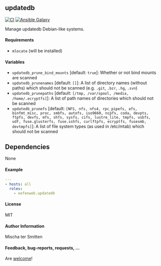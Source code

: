 ## updatedb

[![CI](https://github.com/Oefenweb/ansible-updatedb/workflows/CI/badge.svg)](https://github.com/Oefenweb/ansible-updatedb/actions?query=workflow%3ACI)
[![Ansible Galaxy](http://img.shields.io/badge/ansible--galaxy-updatedb-blue.svg)](https://galaxy.ansible.com/Oefenweb/updatedb)

Manage updatedb Debian-like systems.

#### Requirements

* `mlocate` (will be installed)

#### Variables

 * `updatedb_prune_bind_mounts` [default: `true`]: Whether or not bind mounts are scanned
 * `updatedb_prunenames` [default: `[]`]: A list of directory names (without paths) which should not be scanned (e.g. `.git`, `.bzr`, `.hg`, `.svn`)
 * `updatedb_prunepaths` [default: `[/tmp, /var/spool, /media, /home/.ecryptfs]`]: A list of path names of directories which should not be scanned
 * `updatedb_prunefs` [default: `[NFS, nfs, nfs4, rpc_pipefs, afs, binfmt_misc, proc, smbfs, autofs, iso9660, ncpfs, coda, devpts, ftpfs, devfs, mfs, shfs, sysfs, cifs, lustre_lite, tmpfs, usbfs, udf, fuse.glusterfs, fuse.sshfs, curlftpfs, ecryptfs, fusesmb, devtmpfs]`]: A list of file system types (as used in /etc/mtab) which should not be scanned

## Dependencies

None

#### Example

```yaml
---
- hosts: all
  roles:
    - oefenweb.updatedb
```

#### License

MIT

#### Author Information

Mischa ter Smitten

#### Feedback, bug-reports, requests, ...

Are [welcome](https://github.com/Oefenweb/ansible-updatedb/issues)!
